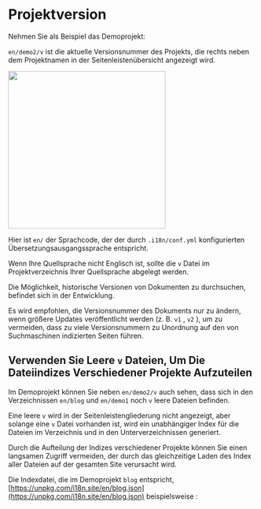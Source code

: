 # Projektversion

Nehmen Sie als Beispiel das Demoprojekt:

`en/demo2/v` ist die aktuelle Versionsnummer des Projekts, die rechts neben dem Projektnamen in der Seitenleistenübersicht angezeigt wird.

<img src="https://p.3ti.site/1721290486.avif" width="320px">

Hier ist `en/` der Sprachcode, der der durch `.i18n/conf.yml` konfigurierten Übersetzungsausgangssprache entspricht.

Wenn Ihre Quellsprache nicht Englisch ist, sollte die `v` Datei im Projektverzeichnis Ihrer Quellsprache abgelegt werden.

Die Möglichkeit, historische Versionen von Dokumenten zu durchsuchen, befindet sich in der Entwicklung.

Es wird empfohlen, die Versionsnummer des Dokuments nur zu ändern, wenn größere Updates veröffentlicht werden (z. B. `v1` , `v2` ), um zu vermeiden, dass zu viele Versionsnummern zu Unordnung auf den von Suchmaschinen indizierten Seiten führen.

## Verwenden Sie Leere `v` Dateien, Um Die Dateiindizes Verschiedener Projekte Aufzuteilen

Im Demoprojekt können Sie neben `en/demo2/v` auch sehen, dass sich in den Verzeichnissen `en/blog` und `en/demo1` noch `v` leere Dateien befinden.

Eine leere `v` wird in der Seitenleistengliederung nicht angezeigt, aber solange eine `v` Datei vorhanden ist, wird ein unabhängiger Index für die Dateien im Verzeichnis und in den Unterverzeichnissen generiert.

Durch die Aufteilung der Indizes verschiedener Projekte können Sie einen langsamen Zugriff vermeiden, der durch das gleichzeitige Laden des Index aller Dateien auf der gesamten Site verursacht wird.

Die Indexdatei, die im Demoprojekt `blog` entspricht, [https://unpkg.com/i18n.site/en/blog.json](https://unpkg.com/i18n.site/en/blog.json) beispielsweise :